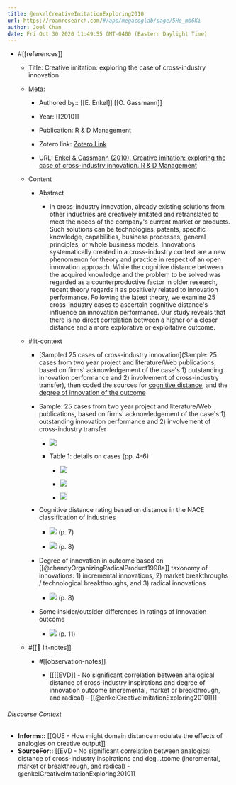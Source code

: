 ```yaml
---
title: @enkelCreativeImitationExploring2010
url: https://roamresearch.com/#/app/megacoglab/page/5He_mb6Ki
author: Joel Chan
date: Fri Oct 30 2020 11:49:55 GMT-0400 (Eastern Daylight Time)
---
```


- #[[references]]

    - Title: Creative imitation: exploring the case of cross-industry innovation

    - Meta:

        - Authored by:: [[E. Enkel]] [[O. Gassmann]]

        - Year: [[2010]]

        - Publication: R & D Management

        - Zotero link: [Zotero Link](zotero://select/items/1_GUAXNUMH)

        - URL: [Enkel & Gassmann (2010). Creative imitation: exploring the case of cross-industry innovation. R & D Management](undefined)

    - Content

        - Abstract

            - In cross-industry innovation, already existing solutions from other industries are creatively imitated and retranslated to meet the needs of the company's current market or products. Such solutions can be technologies, patents, specific knowledge, capabilities, business processes, general principles, or whole business models. Innovations systematically created in a cross-industry context are a new phenomenon for theory and practice in respect of an open innovation approach. While the cognitive distance between the acquired knowledge and the problem to be solved was regarded as a counterproductive factor in older research, recent theory regards it as positively related to innovation performance. Following the latest theory, we examine 25 cross-industry cases to ascertain cognitive distance's influence on innovation performance. Our study reveals that there is no direct correlation between a higher or a closer distance and a more explorative or exploitative outcome.

    - #lit-context

        - [Sampled 25 cases of cross-industry innovation](Sample: 25 cases from two year project and literature/Web publications, based on firms' acknowledgement of the case's 1) outstanding innovation performance and 2) involvement of cross-industry transfer), then coded the sources for [cognitive distance](((HLxd12RTa))), and the [degree of innovation of the outcome](((axR0J0Bqr)))

        - Sample: 25 cases from two year project and literature/Web publications, based on firms' acknowledgement of the case's 1) outstanding innovation performance and 2) involvement of cross-industry transfer

            - ![](https://firebasestorage.googleapis.com/v0/b/firescript-577a2.appspot.com/o/imgs%2Fapp%2Fmegacoglab%2FS1OWsMFnBp.png?alt=media&token=74e0e905-c179-45da-aee8-dba322f81aa6)

            - Table 1: details on cases (pp. 4-6)

                - ![](https://firebasestorage.googleapis.com/v0/b/firescript-577a2.appspot.com/o/imgs%2Fapp%2Fmegacoglab%2FOg8sOljNzS.png?alt=media&token=9ba4e147-e7a4-48d8-ba4b-34d04a493932)

                - ![](https://firebasestorage.googleapis.com/v0/b/firescript-577a2.appspot.com/o/imgs%2Fapp%2Fmegacoglab%2FVxaBQzuOy0.png?alt=media&token=7d8355e4-0fbd-43ec-8b98-5eba786856dc)

                - ![](https://firebasestorage.googleapis.com/v0/b/firescript-577a2.appspot.com/o/imgs%2Fapp%2Fmegacoglab%2Fga8FTUgYA0.png?alt=media&token=48401107-fb69-4a7b-ae6b-3d88f0adc271)

        - Cognitive distance rating based on distance in the NACE classification of industries

            - ![](https://firebasestorage.googleapis.com/v0/b/firescript-577a2.appspot.com/o/imgs%2Fapp%2Fmegacoglab%2FDTsA54UFMw.png?alt=media&token=1d888dbc-3039-45dd-bb2a-9b452d50b07e) (p. 7)

            - ![](https://firebasestorage.googleapis.com/v0/b/firescript-577a2.appspot.com/o/imgs%2Fapp%2Fmegacoglab%2FCnOnnndHob.png?alt=media&token=b73d8e8a-014e-40a7-94a4-8341d2acf536) (p. 8)

        - Degree of innovation in outcome based on [[@chandyOrganizingRadicalProduct1998a]] taxonomy of innovations: 1) incremental innovations, 2) market breakthroughs / technological breakthroughs, and 3) radical innovations

            - ![](https://firebasestorage.googleapis.com/v0/b/firescript-577a2.appspot.com/o/imgs%2Fapp%2Fmegacoglab%2FQ7bbPQiqdJ.png?alt=media&token=0f3f48e1-ce4b-4680-a5da-9a5d1fa81acc) (p. 8)

        - Some insider/outsider differences in ratings of innovation outcome

            - ![](https://firebasestorage.googleapis.com/v0/b/firescript-577a2.appspot.com/o/imgs%2Fapp%2Fmegacoglab%2FvEXqoGI8oc.png?alt=media&token=f744fae4-d773-44c0-ac07-9a3499101f7e) (p. 11)

    - #[[📝 lit-notes]]

        - #[[observation-notes]]

            - [[[[EVD]] - No significant correlation between analogical distance of cross-industry inspirations and degree of innovation outcome (incremental, market or breakthrough, and radical) - [[@enkelCreativeImitationExploring2010]]]]

###### Discourse Context

- **Informs::** [[QUE - How might domain distance modulate the effects of analogies on creative output]]
- **SourceFor::** [[EVD - No significant correlation between analogical distance of cross-industry inspirations and deg...tcome (incremental, market or breakthrough, and radical) - @enkelCreativeImitationExploring2010]]
